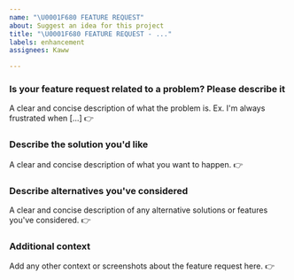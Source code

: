 ```yaml
---
name: "\U0001F680 FEATURE REQUEST"
about: Suggest an idea for this project
title: "\U0001F680 FEATURE REQUEST - ..."
labels: enhancement
assignees: Kaww

---
```


### Is your feature request related to a problem? Please describe it
A clear and concise description of what the problem is. Ex. I'm always frustrated when [...]
👉

### Describe the solution you'd like
A clear and concise description of what you want to happen.
👉

### Describe alternatives you've considered
A clear and concise description of any alternative solutions or features you've considered.
👉

### Additional context
Add any other context or screenshots about the feature request here.
👉
